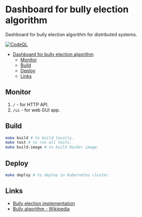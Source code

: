 # Dashboard for bully election algorithm

Dashboard for bully election algorithm for distributed systems.

[![CodeQL](https://github.com/iskorotkov/bully-election-dashboard/actions/workflows/codeql-analysis.yml/badge.svg)](https://github.com/iskorotkov/bully-election-dashboard/actions/workflows/codeql-analysis.yml)

- [Dashboard for bully election algorithm](#dashboard-for-bully-election-algorithm)
  - [Monitor](#monitor)
  - [Build](#build)
  - [Deploy](#deploy)
  - [Links](#links)

## Monitor

1. `/` - for HTTP API.
1. `/ui` - for web GUI app.

## Build

```sh
make build # to build locally.
make test # to run all tests.
make build-image # to build Docker image.
```

## Deploy

```sh
make deploy # to deploy in Kubernetes cluster.
```

## Links

- [Bully election implementation](https://github.com/iskorotkov/bully-election)
- [Bully algorithm - Wikipedia](https://en.wikipedia.org/wiki/Bully_algorithm)
